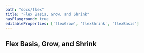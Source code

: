 ```yaml
---
path: "docs/flex"
title: "Flex Basis, Grow, and Shrink"
hasPlayground: true
editableProperties: ['flexGrow', 'flexShrink', 'flexBasis']
---
```


## Flex Basis, Grow, and Shrink
